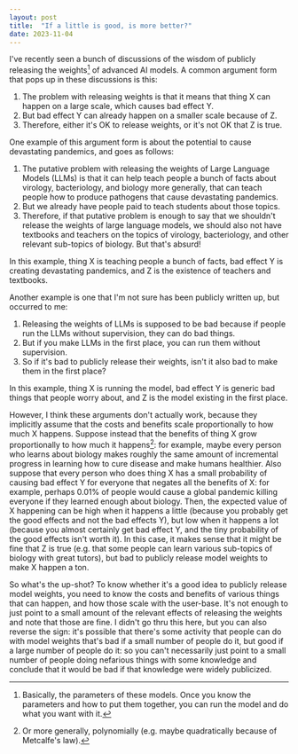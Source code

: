 ```yaml
---
layout: post
title:  "If a little is good, is more better?"
date: 2023-11-04
---
```


I've recently seen a bunch of discussions of the wisdom of publicly releasing the weights[^1] of advanced AI models. A common argument form that pops up in these discussions is this:
1. The problem with releasing weights is that it means that thing X can happen on a large scale, which causes bad effect Y.
2. But bad effect Y can already happen on a smaller scale because of Z.
3. Therefore, either it's OK to release weights, or it's not OK that Z is true.

One example of this argument form is about the potential to cause devastating pandemics, and goes as follows:
1. The putative problem with releasing the weights of Large Language Models (LLMs) is that it can help teach people a bunch of facts about virology, bacteriology, and biology more generally, that can teach people how to produce pathogens that cause devastating pandemics.
2. But we already have people paid to teach students about those topics.
3. Therefore, if that putative problem is enough to say that we shouldn't release the weights of large language models, we should also not have textbooks and teachers on the topics of virology, bacteriology, and other relevant sub-topics of biology. But that's absurd!

In this example, thing X is teaching people a bunch of facts, bad effect Y is creating devastating pandemics, and Z is the existence of teachers and textbooks.

Another example is one that I'm not sure has been publicly written up, but occurred to me:
1. Releasing the weights of LLMs is supposed to be bad because if people run the LLMs without supervision, they can do bad things.
2. But if you make LLMs in the first place, you can run them without supervision.
3. So if it's bad to publicly release their weights, isn't it also bad to make them in the first place?

In this example, thing X is running the model, bad effect Y is generic bad things that people worry about, and Z is the model existing in the first place.

However, I think these arguments don't actually work, because they implicitly assume that the costs and benefits scale proportionally to how much X happens. Suppose instead that the benefits of thing X grow proportionally to how much it happens[^2]: for example, maybe every person who learns about biology makes roughly the same amount of incremental progress in learning how to cure disease and make humans healthier. Also suppose that every person who does thing X has a small probability of causing bad effect Y for everyone that negates all the benefits of X: for example, perhaps 0.01% of people would cause a global pandemic killing everyone if they learned enough about biology. Then, the expected value of X happening can be high when it happens a little (because you probably get the good effects and not the bad effects Y), but low when it happens a lot (because you almost certainly get bad effect Y, and the tiny probability of the good effects isn't worth it). In this case, it makes sense that it might be fine that Z is true (e.g. that some people can learn various sub-topics of biology with great tutors), but bad to publicly release model weights to make X happen a ton.

So what's the up-shot? To know whether it's a good idea to publicly release model weights, you need to know the costs and benefits of various things that can happen, and how those scale with the user-base. It's not enough to just point to a small amount of the relevant effects of releasing the weights and note that those are fine. I didn't go thru this here, but you can also reverse the sign: it's possible that there's some activity that people can do with model weights that's bad if a small number of people do it, but good if a large number of people do it: so you can't necessarily just point to a small number of people doing nefarious things with some knowledge and conclude that it would be bad if that knowledge were widely publicized.

[^1]: Basically, the parameters of these models. Once you know the parameters and how to put them together, you can run the model and do what you want with it.

[^2]: Or more generally, polynomially (e.g. maybe quadratically because of Metcalfe's law).
